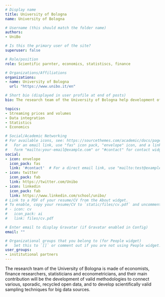 ```yaml
---
# Display name
title: University of Bologna
name: University of Bologna

# Username (this should match the folder name)
authors:
- UniBo

# Is this the primary user of the site?
superuser: false

# Role/position
role: Scientific parnter, economics, statistiscs, finance

# Organizations/Affiliations
organizations:
- name: University of Bologna
  url: "https://www.unibo.it/en"

# Short bio (displayed in user profile at end of posts)
bio: The research team of the University of Bologna help development of valid methodologies to integrate recycled open data, and to develop scientifically valid sampling techniques for big data sources. 

topics:
- Streaming prices and volumes
- Data integration
- Statistics
- Economics

# Social/Academic Networking
# For available icons, see: https://sourcethemes.com/academic/docs/page-builder/#icons
#   For an email link, use "fas" icon pack, "envelope" icon, and a link in the
#   form "mailto:your-email@example.com" or "#contact" for contact widget.
social:
- icon: envelope
  icon_pack: fas
  link: '#contact'  # For a direct email link, use "mailto:test@example.org".
- icon: twitter
  icon_pack: fab
  link: https://twitter.com/Unibo
- icon: linkedin
  icon_pack: fab
  link: https://www.linkedin.com/school/unibo/
# Link to a PDF of your resume/CV from the About widget.
# To enable, copy your resume/CV to `static/files/cv.pdf` and uncomment the lines below.
# - icon: cv
#   icon_pack: ai
#   link: files/cv.pdf

# Enter email to display Gravatar (if Gravatar enabled in Config)
email: ""

# Organizational groups that you belong to (for People widget)
#   Set this to `[]` or comment out if you are not using People widget.
user_groups:
- institutional partners
---
```


The research team of the University of Bologna is made of economists, finance researchers, statisticians and econometricians, and their main contribution will be the development of valid methodologies to connect various, sporadic, recycled open data, and to develop scientifically valid sampling techniques for big data sources. 
